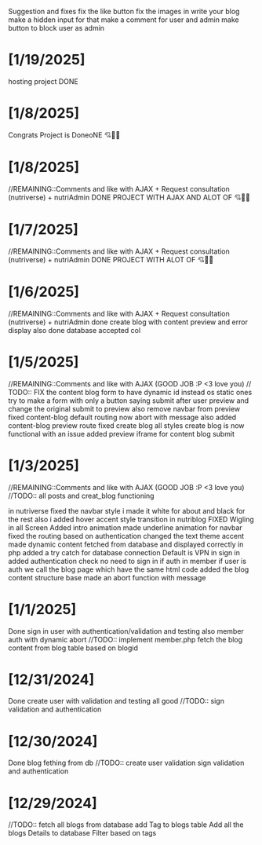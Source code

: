Suggestion and fixes
    fix the like button
    fix the images in write your blog make a hidden input for that
    make a comment for user and admin
    make button to block user as admin
# [1/19/2025]
hosting project DONE
# [1/8/2025]
Congrats Project is DoneoNE 💘🎉🎉
# [1/8/2025]
//REMAINING::Comments and like with AJAX + Request consultation (nutriverse) + nutriAdmin
DONE PROJECT WITH AJAX AND ALOT OF 💘🎉🎉
# [1/7/2025]
//REMAINING::Comments and like with AJAX + Request consultation (nutriverse) + nutriAdmin
DONE PROJECT WITH ALOT OF 💘🎉🎉
# [1/6/2025]
//REMAINING::Comments and like with AJAX + Request consultation (nutriverse) + nutriAdmin
done create blog with content preview and error display
    also done database accepted col
# [1/5/2025]
//REMAINING::Comments and like with AJAX (GOOD JOB :P <3 love you)
// TODO:: FIX the content blog form to have dynamic id instead os static ones
        try to make a form with only a button saying submit after user preview and change the original submit to preview
        also remove navbar from preview
fixed content-blog default routing now abort with message
also added content-blog preview route
fixed create blog all styles
create blog is now functional with an issue 
added preview iframe for content blog submit
# [1/3/2025]
//REMAINING::Comments and like with AJAX (GOOD JOB :P <3 love you)
//TODO:: all posts and creat_blog functioning

in nutriverse
    fixed the navbar style i made it white for about and black for the rest
    also i added hover accent style transition
in nutriblog
    FIXED Wigling in all Screen 
    Added intro animation
    made underline animation for navbar
    fixed the routing based on authentication
    changed the text theme accent
    made dynamic content fetched from database 
    and displayed correctly 
in php 
    added a try catch for database connection Default is VPN
in sign in 
    added authentication check no need to sign in if auth
in member 
    if user is auth we call the blog page which have the same html code
added the blog content structure base
made an abort function with message
# [1/1/2025]
Done sign in user with authentication/validation and testing
    also member auth with dynamic abort 
//TODO::
    implement member.php
    fetch the blog content from blog table based on blogid
# [12/31/2024]
Done create user with validation and testing all good
//TODO:: 
    sign validation and authentication
# [12/30/2024]
Done blog fething from db
//TODO:: 
    create user validation
    sign validation and authentication

# [12/29/2024]
//TODO:: 
    fetch all blogs from database 
    add Tag to blogs table
    Add all the blogs Details to database
    Filter based on tags